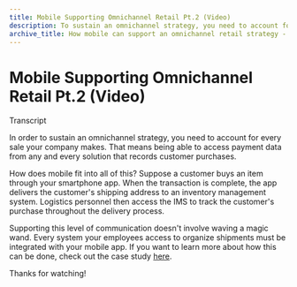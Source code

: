```yaml
---
title: Mobile Supporting Omnichannel Retail Pt.2 (Video)
description: To sustain an omnichannel strategy, you need to account for every sale you make. That means being able to access payment data from every solution.
archive_title: How mobile can support an omnichannel retail strategy - Part Two [VIDEO]
---
```


# Mobile Supporting Omnichannel Retail Pt.2 (Video)

Transcript

In order to sustain an omnichannel strategy, you need to account for every sale your company makes. That means being able to access payment data from any and every solution that records customer purchases.  

How does mobile fit into all of this? Suppose a customer buys an item through your smartphone app. When the transaction is complete, the app delivers the customer's shipping address to an inventory management system. Logistics personnel then access the IMS to track the customer's purchase throughout the delivery process.  

Supporting this level of communication doesn't involve waving a magic wand. Every system your employees access to organize shipments must be integrated with your mobile app. If you want to learn more about how this can be done, check out the case study [here](https://www.syrinx.com/assets/downloads/Cumberland.11.11.14.pdf).  

Thanks for watching!
